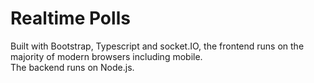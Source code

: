 # Realtime Polls

Built with Bootstrap, Typescript and socket.IO, the frontend runs on the majority of modern browsers including mobile.  
The backend runs on Node.js.

